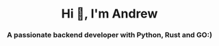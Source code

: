 <h1 align="center">Hi 👋, I'm Andrew</h1>
<h3 align="center">A passionate backend developer with Python, Rust and GO:)</h3>


